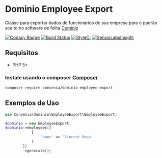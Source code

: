 # Dominio Employee Export

Classe para exportar dados de funcionários de sua empresa para o padrão aceito no software de folha [Domínio](http://www.dominiosistemas.com.br/)

[![Codacy Badge](https://api.codacy.com/project/badge/Grade/48adc7e8c5c04929ad0bd01d9ce465e2)](https://www.codacy.com/app/Convenia/dominio-employee-export?utm_source=github.com&amp;utm_medium=referral&amp;utm_content=convenia/dominio-employee-export&amp;utm_campaign=Badge_Grade) [![Build Status](https://travis-ci.org/edbizarro/alelo-order.svg?branch=master)](https://travis-ci.org/edbizarro/alelo-order) [![StyleCI](https://styleci.io/repos/63798033/shield)](https://styleci.io/repos/63798033) [![SensioLabsInsight](https://insight.sensiolabs.com/projects/96b25a25-8634-4a6b-80f4-89867a6220cd/mini.png)](https://insight.sensiolabs.com/projects/96b25a25-8634-4a6b-80f4-89867a6220cd)
## Requisitos

* PHP 5+

### Instale usando o composer [Composer](http://getcomposer.org/)

```bash
composer require convenia/dominio-employee-export
```

## Exemplos de Uso

```php
use Convenia\Dominio\EmployeeExport\EmployeeExport;

$dominio = new EmployeeExport;
$dominio->employees([
            [
                'name' => 'Vincent Vega'
            ]
        ])
        ->generate();
```
